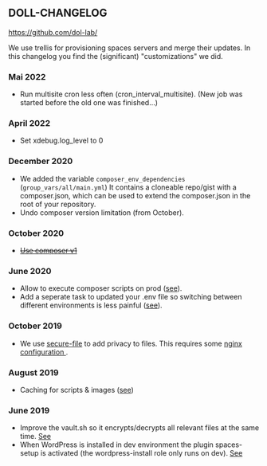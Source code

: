 ## DOLL-CHANGELOG

https://github.com/dol-lab/

We use trellis for provisioning spaces servers and merge their updates.
In this changelog you find the (significant) "customizations" we did.

### Mai 2022
* Run multisite cron less often (cron_interval_multisite). (New job was started before the old one was finished...)

### April 2022
* Set xdebug.log_level to 0

### December 2020
* We added the variable ``composer_env_dependencies`` (``group_vars/all/main.yml``) It contains a cloneable repo/gist with a composer.json, which can be used to extend the composer.json in the root of your repository.
* Undo composer version limitation (from October).

### October 2020
* ~~[Use composer v1](https://github.com/dol-lab/trellis/commit/5cc9be88305d90f0f82897fc6e994b6191de4b69)~~

### June 2020
* Allow to execute composer scripts on prod ([see](https://github.com/dol-lab/trellis/commit/53b0be3eca9e69e2e87fffaedec24b694af59f2f#diff-43e894bdafa34adb4874fcd2ef07bf243ecbc835dd7f46c55cdd6332726ed3fd)).
* Add a seperate task to updated your .env file so switching between different environments is less painful ([see](https://github.com/dol-lab/trellis/commit/53b0be3eca9e69e2e87fffaedec24b694af59f2f#diff-03d6164e659445d014c36faae1823910a4a1c96cecb017a47c78aa62f4db7365)).

### October 2019
* We use [secure-file](https://github.com/dol-lab/secure-file) to add privacy to files.
This requires some [nginx configuration ](https://github.com/dol-lab/trellis/commit/f437b49f87df2f8559c45607d35a330bf1836fbc).

### August 2019
* Caching for scripts & images ([see](https://github.com/dol-lab/trellis/commit/51c12178dcbe883c87725bc2b0151259cc1033f9))

### June 2019
 * Improve the vault.sh so it encrypts/decrypts all relevant files at the same time.
  [See](https://github.com/dol-lab/trellis/commit/e4f8f5d2d3a79f0a04c7c72f49ce5f8306f8cae6)
 * When WordPress is installed in dev environment the plugin spaces-setup is activated (the wordpress-install role only runs on dev).
  [See](https://github.com/dol-lab/trellis/blob/7a193efc3c5bd6801ccc9d77e01ca903d52fcff3/roles/wordpress-install/tasks/main.yml)

